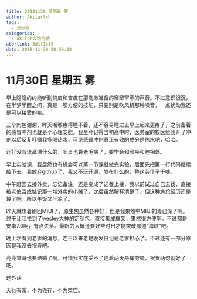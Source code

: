 ```yaml
---
title: 20181130 星期五 雾
author: Akilarlxh
tags:
  - 流水账
categories:
  - Akilarの泡泡糖
abbrlink: 3d1f1c19
date: 2018-11-30 20:50:00
---
```

# 11月30日 星期五 雾

早上隐隐约约能听到楠皮和吉皮在那洗漱准备的窸窸窣窣的声音。不过意识很沉，在半梦半醒之间，真是一项方便的技能，只要别是吹风机那种噪音，一点扰动我还是可以接受的嘛。

三个肉包谢谢，昨天咽喉疼得睡不着，还不容易睡过去早上起来更疼了，之前备着的感冒冲剂也就是个心理安慰。我至今记得当初高中时，医务室的校医给我开了冲剂以后反复叮嘱我多喝热水，可见感冒冲剂真正有效的成分是热水吧，哈哈。

还好没有流鼻涕什么的，咽炎也算老毛病了，要学会和顽疾和睦相处。

早上实验课，我居然也有机会可以第一节课就做完实验，后面先把第一行代码继续敲下去。我放弃github了，我又不玩开源、发布什么的，整这劳什子干啥。

中午赶回去接外卖，忘记备注，还是变成了送餐上楼，我以前试过自己去找，直接被老伯当成惦记那一堆外卖的小贼了，之后虽然解释清楚了，但这种尴尬经历还是算了吧。所以午饭又半凉了。

昨天就想着刷回MIUI了，原生包虽然各种好，但是我果然中MIUI的毒已深了啊。终于让我找到了wesley大神的定制包，直接集成框架，果然很方便啊。不过都是安卓7.0啊，有点失落。最新的大概还要好些时日才能突破那道“海峡”吧。

晚上才看到老爹的消息，连日以来老是晚发日记惹老爹担心了。不过还有一部分原因是我没去祝寿吧。

亮亮堂哥也要结婚了啊。可惜我实在受不了连着两天舟车劳顿，祝贺两句就好了吧。

题外话

天行有常，不为尧存，不为桀亡。



